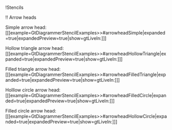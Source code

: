!Stencils

!! Arrow heads

Simple arrow head:
[[[example=GtDiagrammerStencilExamples>>#arrowheadSimple|expanded=true|expandedPreview=true|show=gtLiveIn:]]]

Hollow triangle arrow head:
[[[example=GtDiagrammerStencilExamples>>#arrowheadHollowTriangle|expanded=true|expandedPreview=true|show=gtLiveIn:]]]

Filled triangle arrow head:
[[[example=GtDiagrammerStencilExamples>>#arrowheadFilledTriangle|expanded=true|expandedPreview=true|show=gtLiveIn:]]]

Holllow circle arrow head:
[[[example=GtDiagrammerStencilExamples>>#arrowheadFilledCircle|expanded=true|expandedPreview=true|show=gtLiveIn:]]]

Filled circle arrow head:
[[[example=GtDiagrammerStencilExamples>>#arrowheadHollowCircle|expanded=true|expandedPreview=true|show=gtLiveIn:]]]